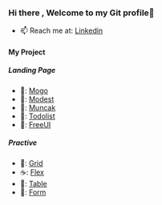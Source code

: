 ### Hi there , Welcome to my Git profile👋
- 📫  Reach me at: [Linkedin](https://www.linkedin.com/in/maitrongphu/)
#### My Project 
##### Landing Page
- 🍩:  [Mogo](https://mogo-landing-page.vercel.app)
- 🍨:  [Modest](https://mtp0881.github.io/modest-website-1/)
- 🍧:  [Muncak](https://mtp0881.github.io/muncak-website-01/)
- 🍊:  [Todolist](https://mtp0881-todo-list.surge.sh/)
- 🍑:  [FreeUI](https://mtp0881.github.io/free-ui/)
##### Practive
- 🍣:  [Grid](https://mtp0881.github.io/grid-practive)
- ☕:  [Flex](https://mtp0881.github.io/flexbox-practive)
- 🍱:  [Table](https://mtp0881.github.io/table-practive)
- 🍒:  [Form](https://mtp0881.github.io/form-practive)
